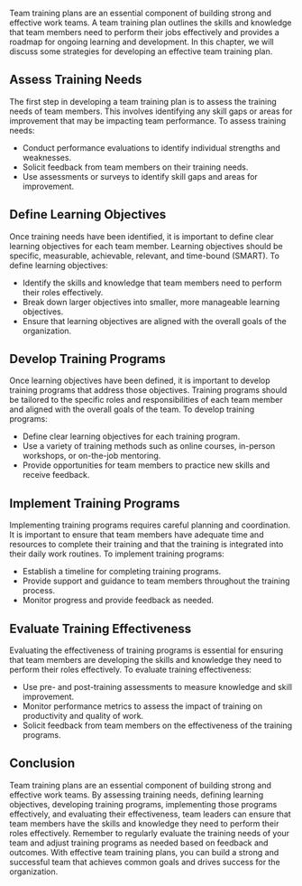 

Team training plans are an essential component of building strong and effective work teams. A team training plan outlines the skills and knowledge that team members need to perform their jobs effectively and provides a roadmap for ongoing learning and development. In this chapter, we will discuss some strategies for developing an effective team training plan.

Assess Training Needs
---------------------

The first step in developing a team training plan is to assess the training needs of team members. This involves identifying any skill gaps or areas for improvement that may be impacting team performance. To assess training needs:

* Conduct performance evaluations to identify individual strengths and weaknesses.
* Solicit feedback from team members on their training needs.
* Use assessments or surveys to identify skill gaps and areas for improvement.

Define Learning Objectives
--------------------------

Once training needs have been identified, it is important to define clear learning objectives for each team member. Learning objectives should be specific, measurable, achievable, relevant, and time-bound (SMART). To define learning objectives:

* Identify the skills and knowledge that team members need to perform their roles effectively.
* Break down larger objectives into smaller, more manageable learning objectives.
* Ensure that learning objectives are aligned with the overall goals of the organization.

Develop Training Programs
-------------------------

Once learning objectives have been defined, it is important to develop training programs that address those objectives. Training programs should be tailored to the specific roles and responsibilities of each team member and aligned with the overall goals of the team. To develop training programs:

* Define clear learning objectives for each training program.
* Use a variety of training methods such as online courses, in-person workshops, or on-the-job mentoring.
* Provide opportunities for team members to practice new skills and receive feedback.

Implement Training Programs
---------------------------

Implementing training programs requires careful planning and coordination. It is important to ensure that team members have adequate time and resources to complete their training and that the training is integrated into their daily work routines. To implement training programs:

* Establish a timeline for completing training programs.
* Provide support and guidance to team members throughout the training process.
* Monitor progress and provide feedback as needed.

Evaluate Training Effectiveness
-------------------------------

Evaluating the effectiveness of training programs is essential for ensuring that team members are developing the skills and knowledge they need to perform their roles effectively. To evaluate training effectiveness:

* Use pre- and post-training assessments to measure knowledge and skill improvement.
* Monitor performance metrics to assess the impact of training on productivity and quality of work.
* Solicit feedback from team members on the effectiveness of the training programs.

Conclusion
----------

Team training plans are an essential component of building strong and effective work teams. By assessing training needs, defining learning objectives, developing training programs, implementing those programs effectively, and evaluating their effectiveness, team leaders can ensure that team members have the skills and knowledge they need to perform their roles effectively. Remember to regularly evaluate the training needs of your team and adjust training programs as needed based on feedback and outcomes. With effective team training plans, you can build a strong and successful team that achieves common goals and drives success for the organization.
